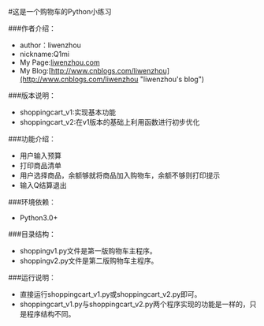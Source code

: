 #这是一个购物车的Python小练习

###作者介绍：
* author：liwenzhou
* nickname:Q1mi
* My Page:[liwenzhou.com](http://liwenzhou.com "liwenzhou's page")
* My Blog:[http://www.cnblogs.com/liwenzhou](http://www.cnblogs.com/liwenzhou "liwenzhou's blog")

###版本说明：
* shoppingcart_v1:实现基本功能
* shoppingcart_v2:在v1版本的基础上利用函数进行初步优化

###功能介绍：
* 用户输入预算
* 打印商品清单
* 用户选择商品，余额够就将商品加入购物车，余额不够则打印提示
* 输入Q结算退出

###环境依赖：
* Python3.0+

###目录结构：
* shoppingv1.py文件是第一版购物车主程序。
* shoppingv2.py文件是第二版购物车主程序。

###运行说明：
* 直接运行shoppingcart_v1.py或shoppingcart_v2.py即可。
* shoppingcart_v1.py与shoppingcart_v2.py两个程序实现的功能是一样的，只是程序结构不同。
